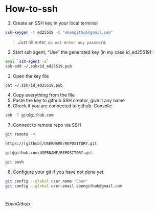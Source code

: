 # How-to-ssh
1. Create an SSH key in your local terminal
```bash
ssh-keygen -t ed25519 -C "ebengithub@gmail.com"
```
> Just hit enter, `do not enter any password`.
2. Start ssh agent, “Use” the generated key (in my case id_ed25519):
```bash
eval `ssh-agent -s`
ssh-add ~/.ssh/id_ed25519.pub
```
3. Open the key file
```bash
cat ~/.ssh/id_ed25519.pub
```
4. Copy everything from the file
5. Paste the key to github SSH creator, give it any name
6. Check if you are connected to github. Console:
```bash
ssh -T git@github.com
```
7. Connect to remote repo via SSH
```bash
git remote -v
```
```bash
https://[github]/USERNAME/REPOSITORY.git
```
```bash
git@github.com:USERNAME/REPOSITORY.git
```
```bash
git push
```
8. Configure your git if you have not done yet
```bash
git config --global user.name "Eben"
git config --global user.email ebengithub@gmail.com
```
#
_EbenGithub_
